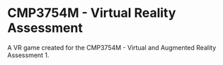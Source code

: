 # CMP3754M - Virtual Reality Assessment

A VR game created for the CMP3754M - Virtual and Augmented Reality Assessment 1.
